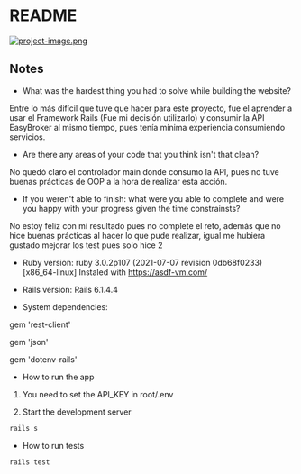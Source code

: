 # README

[![project-image.png](https://i.postimg.cc/K86pN36C/project-image.png)](https://postimg.cc/mPSSZk2S)

## Notes

- What was the hardest thing you had to solve while building the website?

Entre lo más difícil que tuve que hacer para este proyecto, fue el aprender a usar el Framework Rails (Fue mi decisión utilizarlo) y consumir la API EasyBroker al mismo tiempo, pues tenía mínima experiencia consumiendo servicios.

- Are there any areas of your code that you think isn't that clean?

No quedó claro el controlador main donde consumo la API, pues no tuve buenas prácticas de OOP a la hora de realizar esta acción.

- If you weren't able to finish: what were you able to complete and were you happy with your progress given the time constrainsts?

No estoy feliz con mi resultado pues no complete el reto, además que no hice buenas prácticas al hacer lo que pude realizar, igual me hubiera gustado mejorar los test pues solo hice 2

* Ruby version: ruby 3.0.2p107 (2021-07-07 revision 0db68f0233) [x86_64-linux]
Instaled with https://asdf-vm.com/

* Rails version: Rails 6.1.4.4

* System dependencies:

gem 'rest-client'

gem 'json'

gem 'dotenv-rails'

* How to run the app

1. You need to set the API_KEY in root/.env

2. Start the development server

```sh
rails s
```

* How to run tests

```sh
rails test
```
